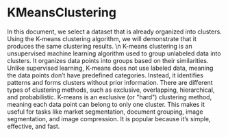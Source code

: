 # KMeansClustering
In this document, we select a dataset that is already organized into clusters. Using the K-means clustering algorithm, we will demonstrate that it produces the same clustering results. \n
K-means clustering is an unsupervised machine learning algorithm used to group unlabeled data into clusters. It organizes data points into groups based on their similarities. Unlike supervised learning, K-means does not use labeled data, meaning the data points don’t have predefined categories. Instead, it identifies patterns and forms clusters without prior information. There are different types of clustering methods, such as exclusive, overlapping, hierarchical, and probabilistic. K-means is an exclusive (or "hard") clustering method, meaning each data point can belong to only one cluster. This makes it useful for tasks like market segmentation, document grouping, image segmentation, and image compression. It is popular because it’s simple, effective, and fast.
